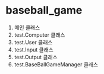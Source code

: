 # baseball_game

1. 메인 클래스
2. test.Computer 클래스
3. test.User 클래스
4. test.Input 클래스
5. test.Output 클래스
6. test.BaseBallGameManager 클래스